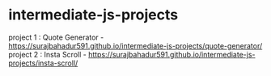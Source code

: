 # intermediate-js-projects

project 1 : Quote Generator  -  https://surajbahadur591.github.io/intermediate-js-projects/quote-generator/
project 2 : Insta Scroll - https://surajbahadur591.github.io/intermediate-js-projects/insta-scroll/
